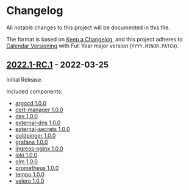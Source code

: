 # Changelog
All notable changes to this project will be documented in this file.

The format is based on [Keep a Changelog](https://keepachangelog.com/en/1.0.0/),
and this project adheres to [Calendar Versioning](https://calver.org/) with Full Year major version (`YYYY.MINOR.PATCH`).

## [2022.1-RC.1] - 2022-03-25

Initial Release.

Included components:
- [argocd 1.0.0](https://github.com/karavel-io/platform-component-argocd/releases/tag/1.0.0)
- [cert-manager 1.0.0](https://github.com/karavel-io/platform-component-cert-manager/releases/tag/1.0.0)
- [dex 1.0.0](https://github.com/karavel-io/platform-component-dex/releases/tag/1.0.0)
- [external-dns 1.0.0](https://github.com/karavel-io/platform-component-external-dns/releases/tag/1.0.0)
- [external-secrets 1.0.0](https://github.com/karavel-io/platform-component-external-secrets/releases/tag/1.0.0)
- [goldpinger 1.0.0](https://github.com/karavel-io/platform-component-goldpinger/releases/tag/1.0.0)
- [grafana 1.0.0](https://github.com/karavel-io/platform-component-grafana/releases/tag/1.0.0)
- [ingress-nginx 1.0.0](https://github.com/karavel-io/platform-component-ingress-nginx/releases/tag/1.0.0)
- [loki 1.0.0](https://github.com/karavel-io/platform-component-loki/releases/tag/1.0.0)
- [olm 1.0.0](https://github.com/karavel-io/platform-component-olm/releases/tag/1.0.0)
- [prometheus 1.0.0](https://github.com/karavel-io/platform-component-prometheus/releases/tag/1.0.0)
- [tempo 1.0.0](https://github.com/karavel-io/platform-component-tempo/releases/tag/1.0.0)
- [velero 1.0.0](https://github.com/karavel-io/platform-component-velero/releases/tag/1.0.0)

[2022.1-RC.1]: https://github.com/karavel-io/platform/releases/tag/2022.1-RC.1
